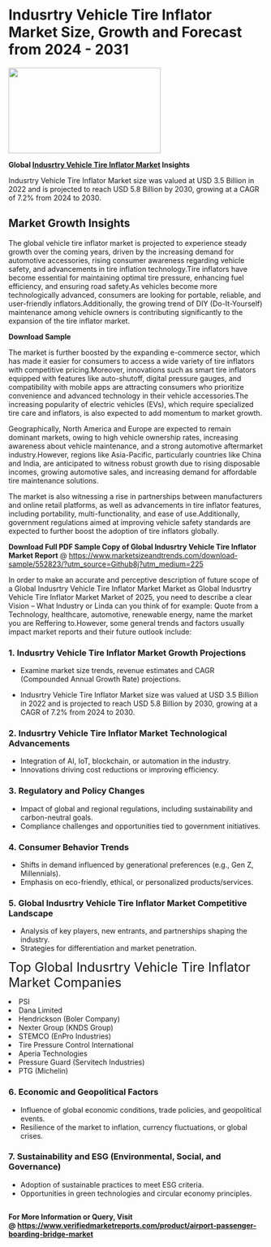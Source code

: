 <H1>Indusrtry Vehicle Tire Inflator Market Size, Growth and Forecast from 2024 - 2031</H1><img class="aligncenter size-medium wp-image-584254" src="https://thirdeyenews.in/wp-content/uploads/2024/09/Global-Market-Research-300x168.jpeg" alt="" width="300" height="168" /><p><strong>Global&nbsp;<a href="https://www.marketsizeandtrends.com/download-sample/552823/?utm_source=Github8j?utm_medium=225">Indusrtry Vehicle Tire Inflator Market</a> Insights</strong></p><p>Indusrtry Vehicle Tire Inflator Market size was valued at USD 3.5 Billion in 2022 and is projected to reach USD 5.8 Billion by 2030, growing at a CAGR of 7.2% from 2024 to 2030.</p><p><h2>Market Growth Insights</h2> <p>The global vehicle tire inflator market is projected to experience steady growth over the coming years, driven by the increasing demand for automotive accessories, rising consumer awareness regarding vehicle safety, and advancements in tire inflation technology.Tire inflators have become essential for maintaining optimal tire pressure, enhancing fuel efficiency, and ensuring road safety.As vehicles become more technologically advanced, consumers are looking for portable, reliable, and user-friendly inflators.Additionally, the growing trend of DIY (Do-It-Yourself) maintenance among vehicle owners is contributing significantly to the expansion of the tire inflator market.</p> <p><strong>Download Sample</strong></p> <p>The market is further boosted by the expanding e-commerce sector, which has made it easier for consumers to access a wide variety of tire inflators with competitive pricing.Moreover, innovations such as smart tire inflators equipped with features like auto-shutoff, digital pressure gauges, and compatibility with mobile apps are attracting consumers who prioritize convenience and advanced technology in their vehicle accessories.The increasing popularity of electric vehicles (EVs), which require specialized tire care and inflators, is also expected to add momentum to market growth.</p> <p>Geographically, North America and Europe are expected to remain dominant markets, owing to high vehicle ownership rates, increasing awareness about vehicle maintenance, and a strong automotive aftermarket industry.However, regions like Asia-Pacific, particularly countries like China and India, are anticipated to witness robust growth due to rising disposable incomes, growing automotive sales, and increasing demand for affordable tire maintenance solutions.</p> <p>The market is also witnessing a rise in partnerships between manufacturers and online retail platforms, as well as advancements in tire inflator features, including portability, multi-functionality, and ease of use.Additionally, government regulations aimed at improving vehicle safety standards are expected to further boost the adoption of tire inflators globally.</p> <p><span class=""><strong>Download Full PDF Sample Copy of Global Indusrtry Vehicle Tire Inflator Market Report</strong> @ <a href="https://www.marketsizeandtrends.com/download-sample/552823/?utm_source=Github8j?utm_medium=225" target="_blank">https://www.marketsizeandtrends.com/download-sample/552823/?utm_source=Github8j?utm_medium=225</a></span></p><p>In order to make an accurate and perceptive description of future scope of a Global&nbsp;Indusrtry Vehicle Tire Inflator Market Market as Global&nbsp;Indusrtry Vehicle Tire Inflator Market Market of 2025, you need to describe a clear Vision &ndash; What Industry or Linda can you think of for example: Quote from a Technology, healthcare, automotive, renewable energy, name the market you are Reffering to.However, some general trends and factors usually impact market reports and their future outlook include:</p><h3>1.&nbsp;<strong>Indusrtry Vehicle Tire Inflator Market Growth Projections</strong></h3><ul><li>Examine market size trends, revenue estimates and CAGR (Compounded Annual Growth Rate) projections.</li><li><p>Indusrtry Vehicle Tire Inflator Market size was valued at USD 3.5 Billion in 2022 and is projected to reach USD 5.8 Billion by 2030, growing at a CAGR of 7.2% from 2024 to 2030.</p></li></ul><h3>2.&nbsp;<strong>Indusrtry Vehicle Tire Inflator Market Technological Advancements</strong></h3><ul><li>Integration of AI, IoT, blockchain, or automation in the industry.</li><li>Innovations driving cost reductions or improving efficiency.</li></ul><h3>3.&nbsp;<strong>Regulatory and Policy Changes</strong></h3><ul><li>Impact of global and regional regulations, including sustainability and carbon-neutral goals.</li><li>Compliance challenges and opportunities tied to government initiatives.</li></ul><h3>4.&nbsp;<strong>Consumer Behavior Trends</strong></h3><ul><li>Shifts in demand influenced by generational preferences (e.g., Gen Z, Millennials).</li><li>Emphasis on eco-friendly, ethical, or personalized products/services.</li></ul><h3>5.&nbsp;<strong>Global Indusrtry Vehicle Tire Inflator Market Competitive Landscape</strong></h3><ul><li>Analysis of key players, new entrants, and partnerships shaping the industry.</li><li>Strategies for differentiation and market penetration.</li></ul><p data-pm-slice="1 1 []"><span style="color: inherit; font-family: inherit; font-size: 25px;">Top Global Indusrtry Vehicle Tire Inflator Market Companies</span></p><div class="" data-test-id=""><p><li>PSI</li><li> Dana Limited</li><li> Hendrickson (Boler Company)</li><li> Nexter Group (KNDS Group)</li><li> STEMCO (EnPro Industries)</li><li> Tire Pressure Control International</li><li> Aperia Technologies</li><li> Pressure Guard (Servitech Industries)</li><li> PTG (Michelin)</li></p></div><h3>6.&nbsp;<strong>Economic and Geopolitical Factors</strong></h3><ul><li>Influence of global economic conditions, trade policies, and geopolitical events.</li><li>Resilience of the market to inflation, currency fluctuations, or global crises.</li></ul><h3>7.&nbsp;<strong>Sustainability and ESG (Environmental, Social, and Governance)</strong></h3><ul><li>Adoption of sustainable practices to meet ESG criteria.</li><li>Opportunities in green technologies and circular economy principles.</li></ul><h2><strong style="font-size: 14px;">For More Information or Query, Visit @&nbsp;</strong><a style="background-color: #ffffff; font-size: 14px;" href="https://www.marketsizeandtrends.com/report/indusrtry-vehicle-tire-inflator-market/" target="_blank">https://www.verifiedmarketreports.com/product/airport-passenger-boarding-bridge-market</a></h2>